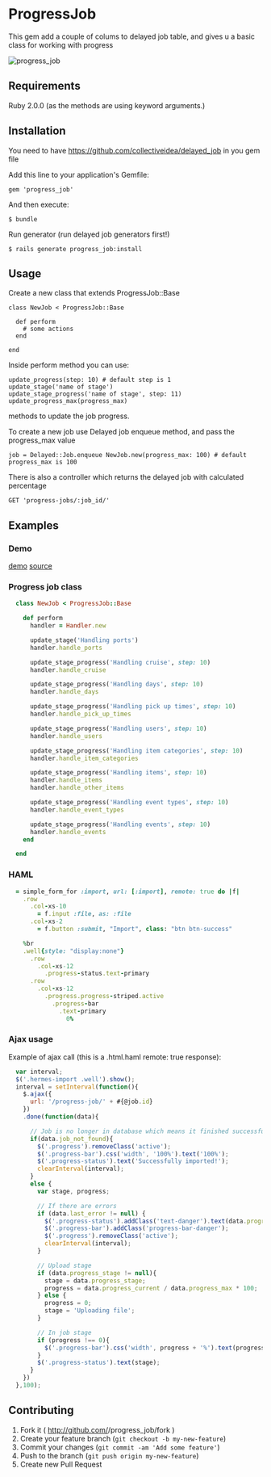 # ProgressJob

This gem add a couple of colums to delayed job table, and gives u a basic class for working with progress

![progress_job](https://s3-eu-west-1.amazonaws.com/uploads-eu.hipchat.com/36110/270039/V6ljuGiWx70t2AF/progress%20%281%29.gif)

## Requirements

Ruby 2.0.0 (as the methods are using keyword arguments.)

## Installation

You need to have https://github.com/collectiveidea/delayed_job in you gem file

Add this line to your application's Gemfile:

    gem 'progress_job'

And then execute:

    $ bundle

Run generator (run delayed job generators first!)

    $ rails generate progress_job:install

## Usage

Create a new class that extends ProgressJob::Base

    class NewJob < ProgressJob::Base

      def perform
        # some actions
      end

    end

Inside perform method you can use:

    update_progress(step: 10) # default step is 1
    update_stage('name of stage')
    update_stage_progress('name of stage', step: 11)
    update_progress_max(progress_max)

methods to update the job progress.


To create a new job use Delayed job enqueue method, and pass the progress_max value

    job = Delayed::Job.enqueue NewJob.new(progress_max: 100) # default progress_max is 100

There is also a controller which returns the delayed job with calculated percentage

    GET 'progress-jobs/:job_id/'

## Examples

### Demo

[demo](http://progress-job-demo.hadjic.com)
[source](https://github.com/d4be4st/progress_job_demo)

### Progress job class

``` ruby
  class NewJob < ProgressJob::Base

    def perform
      handler = Handler.new

      update_stage('Handling ports')
      handler.handle_ports

      update_stage_progress('Handling cruise', step: 10)
      handler.handle_cruise

      update_stage_progress('Handling days', step: 10)
      handler.handle_days

      update_stage_progress('Handling pick up times', step: 10)
      handler.handle_pick_up_times

      update_stage_progress('Handling users', step: 10)
      handler.handle_users

      update_stage_progress('Handling item categories', step: 10)
      handler.handle_item_categories

      update_stage_progress('Handling items', step: 10)
      handler.handle_items
      handler.handle_other_items

      update_stage_progress('Handling event types', step: 10)
      handler.handle_event_types

      update_stage_progress('Handling events', step: 10)
      handler.handle_events
    end

  end
```

### HAML

``` ruby
  = simple_form_for :import, url: [:import], remote: true do |f|
    .row
      .col-xs-10
        = f.input :file, as: :file
      .col-xs-2
        = f.button :submit, "Import", class: "btn btn-success"

    %br
    .well{style: "display:none"}
      .row
        .col-xs-12
          .progress-status.text-primary
      .row
        .col-xs-12
          .progress.progress-striped.active
            .progress-bar
              .text-primary
                0%
```

### Ajax usage

Example of ajax call (this is a .html.haml remote: true response):

``` javascript
  var interval;
  $('.hermes-import .well').show();
  interval = setInterval(function(){
    $.ajax({
      url: '/progress-job/' + #{@job.id}
    })
    .done(function(data){

      // Job is no longer in database which means it finished successfully
      if(data.job_not_found){
        $('.progress').removeClass('active');
        $('.progress-bar').css('width', '100%').text('100%');
        $('.progress-status').text('Successfully imported!');
        clearInterval(interval);
      }
      else {
        var stage, progress;

        // If there are errors
        if (data.last_error != null) {
          $('.progress-status').addClass('text-danger').text(data.progress_stage);
          $('.progress-bar').addClass('progress-bar-danger');
          $('.progress').removeClass('active');
          clearInterval(interval);
        }

        // Upload stage
        if (data.progress_stage != null){
          stage = data.progress_stage;
          progress = data.progress_current / data.progress_max * 100;
        } else {
          progress = 0;
          stage = 'Uploading file';
        }

        // In job stage
        if (progress !== 0){
          $('.progress-bar').css('width', progress + '%').text(progress + '%');
        }
        $('.progress-status').text(stage);
      }
    })
  },100);
```

## Contributing

1. Fork it ( http://github.com/<my-github-username>/progress_job/fork )
2. Create your feature branch (`git checkout -b my-new-feature`)
3. Commit your changes (`git commit -am 'Add some feature'`)
4. Push to the branch (`git push origin my-new-feature`)
5. Create new Pull Request
